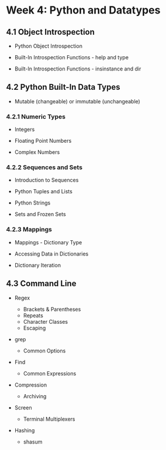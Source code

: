 # Week 4: Python and Datatypes

## 4.1 Object Introspection

* Python Object Introspection

* Built-In Introspection Functions - help and type

* Built-In Introspection Functions - insinstance and dir

## 4.2 Python Built-In Data Types

* Mutable (changeable) or immutable (unchangeable)

### 4.2.1 Numeric Types

* Integers

* Floating Point Numbers

* Complex Numbers

### 4.2.2 Sequences and Sets

* Introduction to Sequences

* Python Tuples and Lists

* Python Strings

* Sets and Frozen Sets

### 4.2.3 Mappings

* Mappings - Dictionary Type

* Accessing Data in Dictionaries

* Dictionary Iteration

## 4.3 Command Line

* Regex
  - Brackets & Parentheses
  - Repeats
  - Character Classes
  - Escaping

* grep
  - Common Options

* Find
  - Common Expressions

* Compression
  - Archiving

* Screen
  - Terminal Multiplexers
 
* Hashing
  - shasum
